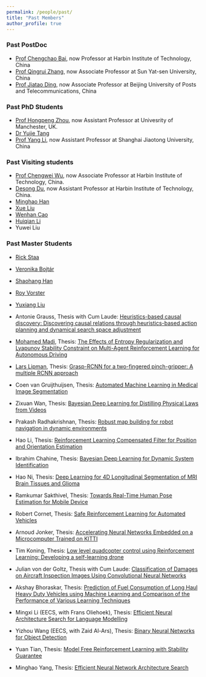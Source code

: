 ```yaml
---
permalink: /people/past/
title: "Past Members"
author_profile: true
---
```


<h3>Past PostDoc</h3>
  

*  [Prof Chengchao Bai](https://scholar.google.com/citations?user=Ll6fKO8AAAAJ&hl=en&oi=ao), now Professor at Harbin Institute of Technology, China
*  [Prof Qingrui Zhang](https://scholar.google.com/citations?user=Bt1jFVcAAAAJ&hl=en&oi=ao), now Associate Professor at Sun Yat-sen University, China
*  [Prof Jiatao Ding](https://scholar.google.it/citations?user=bGyUJrQAAAAJ&hl=en), now Associate Professor at Beijing University of Posts and Telecommunications, China 

<h3>Past PhD Students</h3>

*  [Prof Hongpeng Zhou](https://scholar.google.com/citations?user=StuUN6wAAAAJ&hl=zh-CN), now Assistant Professor at Univesrity of Manchester, UK.
*  [Dr Yujie Tang](https://scholar.google.com/citations?hl=en&user=wCc_YsUAAAAJ)
*  [Prof Yang Li](https://scholar.google.com/citations?user=msAmwaoAAAAJ&hl=en), now Assistant Professor at Shanghai Jiaotong University, China

<h3>Past Visiting students </h3>

* [Prof Chengwei Wu](https://scholar.google.com/citations?user=7Zqp6iQAAAAJ&hl=en&oi=ao), now Associate Professor at Harbin Institute of Technology, China.
* [Desong Du](https://scholar.google.com/citations?user=8P1k52MAAAAJ&hl=en), now Assistant Professor at Harbin Institute of Technology, China.
* [Minghao Han](https://scholar.google.com/citations?user=vSFTX1AAAAAJ&hl=en&oi=ao)
* [Xue Liu](https://scholar.google.com/citations?user=uatBGmwAAAAJ&hl=en&oi=ao)
* [Wenhan Cao](https://scholar.google.com/citations?user=43xAy7MAAAAJ&hl=en&oi=ao)
* [Huiqian Li](https://scholar.google.com/citations?user=8RVecpEAAAAJ&hl=en&oi=ao)
* Yuwei Liu


<h3>Past Master Students</h3>

* [Rick Staa](https://www.linkedin.com/in/rickstaa/?originalSubdomain=nl)
* [Veronika Bojtár](https://www.linkedin.com/in/veronika-bojt%C3%A1r-61b87a15b/?originalSubdomain=hu)
* [Shaohang Han](https://www.linkedin.com/in/shaohang-han-970747192/?originalSubdomain=cn)
* [Roy Vorster](https://www.linkedin.com/in/roy-vorster-8a00b1133/)
* [Yuxiang Liu](https://repository.tudelft.nl/islandora/object/uuid:f37c63d1-1ba0-4ba6-bd22-6f09b3ef091f)

* Antonie Grauss, Thesis with Cum Laude: [Heuristics-based causal discovery: Discovering causal relations through heuristics-based action planning and dynamical search space adjustment](https://repository.tudelft.nl/islandora/object/uuid%3A83d273d0-f496-421a-a74d-1656a327ec25)
* [Mohamed Madi](https://www.linkedin.com/in/mohamed-madi-8371a8140/?originalSubdomain=ae), Thesis: [The Effects of Entropy Regularization and Lyapunov Stability Constraint on Multi-Agent Reinforcement Learning for Autonomous Driving](https://repository.tudelft.nl/islandora/object/uuid%3A743d8142-9d59-4c97-a8da-2c0d734c8ebc)
* [Lars Lipman](https://worldrowing.com/athlete/laurentius-lipman?id=55262), Thesis: [Grasp-RCNN for
a two-fingered pinch-gripper: A multiple RCNN approach](https://repository.tudelft.nl/islandora/object/uuid%3A0ae63374-35c0-4455-99f8-6464e91e4710) 
* Coen van Gruijthuijsen, Thesis: [Automated Machine Learning in Medical Image Segmentation](https://repository.tudelft.nl/islandora/object/uuid:cd200c93-3185-4c5b-a3ef-4113b997cee1?collection=education)
* Zixuan Wan, Thesis: [Bayesian Deep Learning for Distilling Physical Laws from Videos](https://repository.tudelft.nl/islandora/object/uuid%3A7164f6d2-d8af-4d8d-a46d-62a9024895da)
* Prakash Radhakrishnan, Thesis: [Robust map building for robot navigation in dynamic environments](https://repository.tudelft.nl/islandora/object/uuid%3A0a10f475-5a59-4ad7-9966-24f0f675f863)
* Hao Li, Thesis: [Reinforcement Learning Compensated Filter for Position and Orientation Estimation](https://repository.tudelft.nl/islandora/object/uuid%3A9e27b7eb-fa2d-419a-ad9d-d181b0953740)
* Ibrahim Chahine, Thesis: [Bayesian Deep Learning for Dynamic System Identification](https://repository.tudelft.nl/islandora/object/uuid%3A78eb1c0d-f1c8-4f5b-b70c-d3fbeea1ddc2)
* Hao Ni, Thesis: [Deep Learning for 4D Longitudinal Segmentation of MRI Brain Tissues and Glioma](https://repository.tudelft.nl/islandora/object/uuid%3Ae34a8dee-0bdb-4e79-9d42-3fc3998bbb23)
* Ramkumar Sakthivel,
Thesis: [Towards Real-Time Human Pose Estimation for Mobile Device](https://repository.tudelft.nl/islandora/object/uuid%3A70bee125-f415-4c12-87b6-18b414800bbc)
* Robert Cornet, 
Thesis: [Safe Reinforcement Learning for Automated Vehicles](https://repository.tudelft.nl/islandora/object/uuid%3A7bedb60a-ced8-4fcf-97ca-80208861a413)
* Arnoud Jonker, 
Thesis: [Accelerating Neural Networks Embedded on a Microcomputer Trained on KITTI](https://repository.tudelft.nl/islandora/object/uuid%3A4d60c66f-5292-4616-a72f-ba055f3b0cc8)
* Tim Koning, Thesis: [Low level quadcopter control using Reinforcement Learning: Developing a self-learning drone](https://repository.tudelft.nl/islandora/object/uuid%3A0b9e0796-13b5-42ba-b231-fbb6aadd5233)
* Julian von der Goltz, Thesis with Cum Laude: [Classification of Damages on Aircraft Inspection Images Using Convolutional Neural Networks](https://repository.tudelft.nl/islandora/object/uuid%3A06572701-d9be-4c72-939e-7f0835333436)
* Akshay Bhoraskar, Thesis: [Prediction of Fuel Consumption of Long Haul Heavy Duty Vehicles using Machine Learning and Comparison of the Performance of Various Learning Techniques](https://repository.tudelft.nl/islandora/object/uuid%3Aacf934e3-ceeb-49ba-b98e-11f384324aea)
* Mingxi Li (EECS, with Frans Oliehoek), Thesis: [Efficient Neural Architecture Search for Language Modelling](https://repository.tudelft.nl/islandora/object/uuid%3Aaa5c948d-43c4-480d-9818-43949c67a3b5)
* Yizhou Wang (EECS, with Zaid Al-Ars), Thesis: [Binary Neural Networks for Object Detection](https://repository.tudelft.nl/islandora/object/uuid%3A9f0da106-82ea-4f2e-9cd5-8bc834885d6f)
* Yuan Tian,
Thesis: [Model Free Reinforcement Learning with Stability Guarantee](https://repository.tudelft.nl/islandora/object/uuid%3Adde4e58f-e109-4e7f-8ecb-ed1734294e5c)
* Minghao Yang, Thesis: [Efficient Neural Network Architecture Search](https://repository.tudelft.nl/islandora/object/uuid%3A9985c543-cb4e-4259-b6f8-b44ba433f1e3)
 
